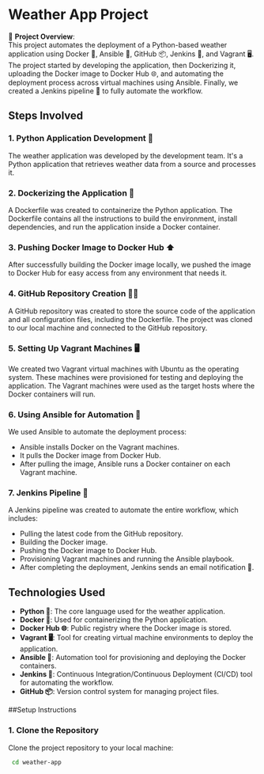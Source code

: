 # Weather App Project

🚀 **Project Overview**:  
This project automates the deployment of a Python-based weather application using Docker 🐳, Ansible 🤖, GitHub 📦, Jenkins 🤖, and Vagrant 🖥️. The project started by developing the application, then Dockerizing it, uploading the Docker image to Docker Hub 🌐, and automating the deployment process across virtual machines using Ansible. Finally, we created a Jenkins pipeline 🔄 to fully automate the workflow.

## Steps Involved

### 1. Python Application Development 🐍
The weather application was developed by the development team. It's a Python application that retrieves weather data from a source and processes it.

### 2. Dockerizing the Application 🐋
A Dockerfile was created to containerize the Python application. The Dockerfile contains all the instructions to build the environment, install dependencies, and run the application inside a Docker container.

### 3. Pushing Docker Image to Docker Hub ⬆️
After successfully building the Docker image locally, we pushed the image to Docker Hub for easy access from any environment that needs it.

### 4. GitHub Repository Creation 🧑‍💻
A GitHub repository was created to store the source code of the application and all configuration files, including the Dockerfile.
The project was cloned to our local machine and connected to the GitHub repository.

### 5. Setting Up Vagrant Machines 🖥️
We created two Vagrant virtual machines with Ubuntu as the operating system. These machines were provisioned for testing and deploying the application.
The Vagrant machines were used as the target hosts where the Docker containers will run.

### 6. Using Ansible for Automation 🤖
We used Ansible to automate the deployment process:
- Ansible installs Docker on the Vagrant machines.
- It pulls the Docker image from Docker Hub.
- After pulling the image, Ansible runs a Docker container on each Vagrant machine.

### 7. Jenkins Pipeline 🔄
A Jenkins pipeline was created to automate the entire workflow, which includes:
- Pulling the latest code from the GitHub repository.
- Building the Docker image.
- Pushing the Docker image to Docker Hub.
- Provisioning Vagrant machines and running the Ansible playbook.
- After completing the deployment, Jenkins sends an email notification 📧.

## Technologies Used
- **Python 🐍**: The core language used for the weather application.
- **Docker 🐋**: Used for containerizing the Python application.
- **Docker Hub 🌐**: Public registry where the Docker image is stored.
- **Vagrant 🖥️**: Tool for creating virtual machine environments to deploy the application.
- **Ansible 🤖**: Automation tool for provisioning and deploying the Docker containers.
- **Jenkins 🤖**: Continuous Integration/Continuous Deployment (CI/CD) tool for automating the workflow.
- **GitHub 📦**: Version control system for managing project files.

##Setup Instructions

### 1. Clone the Repository
Clone the project repository to your local machine:

``` bash git clone https://github.com/amirelkhateeb/weather-app.git
 cd weather-app
```














